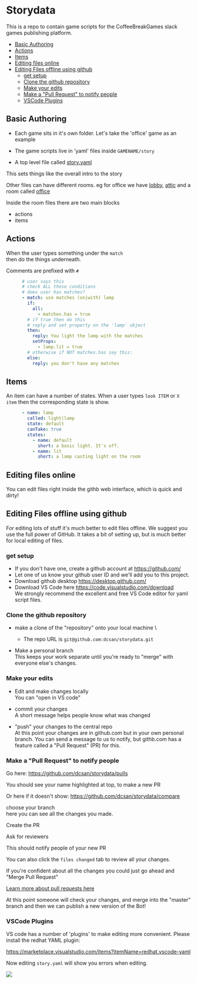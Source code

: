# Storydata

This is a repo to contain game scripts for the CoffeeBreakGames slack games publishing platform.

  - [Basic Authoring](#basic-authoring)
  - [Actions](#actions)
  - [Items](#items)
  - [Editing files online](#editing-files-online)
  - [Editing Files offline using github](#editing-files-offline-using-github)
    - [get setup](#get-setup)
    - [Clone the github repository](#clone-the-github-repository)
    - [Make your edits](#make-your-edits)
    - [Make a "Pull Request" to notify people](#make-a-pull-request-to-notify-people)
    - [VSCode Plugins](#vscode-plugins)

## Basic Authoring

- Each game sits in it's own folder. Let's take the 'office' game as an example

- The game scripts live in 'yaml' files inside `GAMENAME/story`

- A top level file called [story.yaml](office/story/story.yaml)

This sets things like the overall intro to the story

Other files can have different rooms. eg for office we have [lobby](office/story/lobby.yaml), [attic](office/story/attic.yaml) and a room called [office](office/story/office.yaml)

Inside the room files there are two main blocks
- actions
- items

## Actions
When the user types something under the `match` \
then do the things underneath.

Comments are prefixed with `#`

```yaml
      # user says this
      # check ALL these conditions
      # does user has matches?
      - match: use matches (on|with) lamp
        if:
          all:
            - matches.has = true
        # if true then do this
        # reply and set property on the 'lamp' object
        then:
          reply: You light the lamp with the matches
          setProps:
            - lamp.lit = true
        # otherwise if NOT matches.has say this:
        else:
          reply: you don't have any matches
```

## Items
An item can have a number of states. When a user types `look ITEM` or `X item` then the corresponding state is show.

```yaml
      - name: lamp
        called: light|lamp
        state: default
        canTake: true
        states:
          - name: default
            short: a basic light. It's off.
          - name: lit
            short: a lamp casting light on the room
```

## Editing files online

You can edit files right inside the githb web interface, which is quick and dirty!


## Editing Files offline using github

For editing lots of stuff it's much better to edit files offline.
We suggest you use the full power of GitHub. It takes a bit of setting up, but is much better for local editing of files.

### get setup
- If you don't have one, create a github account at https://github.com/
- Let one of us know your github user ID and we'll add you to this project.
- Download github desktop https://desktop.github.com/
- Download VS Code here https://code.visualstudio.com/download \
We strongly recommend the excellent and free VS Code editor for yaml script files.

### Clone the github repository
- make a clone of the "repository" onto your local machine \
  - The repo URL is `git@github.com:dcsan/storydata.git`

- Make a personal branch \
This keeps your work separate until you're ready to "merge" with everyone else's changes.

### Make your edits

- Edit and make changes locally \
You can "open in VS code"

- commit your changes \
A short message helps people know what was changed

- "push" your changes to the central repo \
At this point your changes are in github.com but in your own personal branch.
You can send a message to us to notify, but githb.com has a feature called a "Pull Request" (PR) for this.

### Make a "Pull Request" to notify people
Go here:
https://github.com/dcsan/storydata/pulls

You should see your name highlighted at top, to make a new PR

Or here if it doesn't show:
https://github.com/dcsan/storydata/compare

choose your branch \
here you can see all the changes you made.

Create the PR

Ask for reviewers

This should notify people of your new PR

You can also click the `files changed` tab to review all your changes.

If you're confident about all the changes you could just go ahead and "Merge Pull Request"

[Learn more about pull requests here](https://docs.github.com/en/github/collaborating-with-issues-and-pull-requests/about-pull-requests)

At this point someone will check your changes, and merge into the "master" branch and then we can publish a new version of the Bot!

### VSCode Plugins

VS code has a number of 'plugins' to make editing more convenient.
Please install the redhat YAML plugin:

https://marketplace.visualstudio.com/items?itemName=redhat.vscode-yaml

Now editing `story.yaml` will show you errors when editing.

<img src='https://raw.githubusercontent.com/redhat-developer/vscode-yaml/master/images/demo.gif' />

